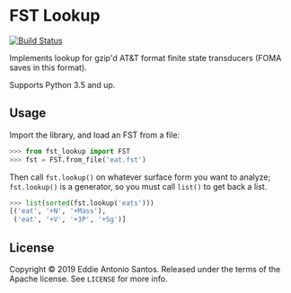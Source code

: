 FST Lookup
==========

[![Build Status](https://travis-ci.org/eddieantonio/fst-lookup.svg?branch=master)](https://travis-ci.org/eddieantonio/fst-lookup)

Implements lookup for gzip'd AT&T format finite state transducers (FOMA
saves in this format).

Supports Python 3.5 and up.

Usage
-----

Import the library, and load an FST from a file:

```python
>>> from fst_lookup import FST
>>> fst = FST.from_file('eat.fst')
```

Then call `fst.lookup()` on whatever surface form you want to analyze;
`fst.lookup()` is a generator, so you must call `list()` to get back
a list.

```python
>>> list(sorted(fst.lookup('eats')))
[('eat', '+N', '+Mass'),
 ('eat', '+V', '+3P', '+Sg')]
```

License
-------

Copyright © 2019 Eddie Antonio Santos. Released under the terms of the
Apache license. See `LICENSE` for more info.

